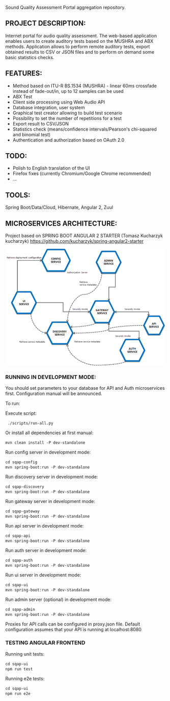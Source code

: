 Sound Quality Assessment Portal aggregation repository.

## PROJECT DESCRIPTION:
Internet portal for audio quality assessment. The web-based application enables users to create auditory tests based on the MUSHRA and ABX methods. Application allows to perform remote auditory tests, export obtained results to CSV or JSON files and to perform on demand some basic statistics checks.

## FEATURES:
* Method based on ITU-R BS.1534 (MUSHRA) - linear 60ms crossfade instead of fade-out/in, up to 12 samples can be used
* ABX Test
* Client side processing using Web Audio API
* Database integration, user system
* Graphical test creator allowing to build test scenario
* Possibility to set the number of repetitions for a test
* Export result to CSV/JSON
* Statistics check (means/confidence intervals/Pearson's chi-squared and binomial test)
* Authentication and authorization based on OAuth 2.0

## TODO:
* Polish to English translation of the UI
* Firefox fixes (currently Chromium/Google Chrome recommended)
* ...

## TOOLS:
Spring Boot/Data/Cloud, Hibernate, Angular 2, Zuul

## MICROSERVICES ARCHITECTURE:
Project based on SPRING BOOT ANGULAR 2 STARTER (Tomasz Kucharzyk kucharzyk) https://github.com/kucharzyk/spring-angular2-starter

![docs/diagram.png](docs/diagram.png)

### RUNNING IN DEVELOPMENT MODE:
You should set parameters to your database for API and Auth microservices first. Configuration manual will be announced.

To run:

Execute script:
```
 ./scripts/run-all.py
```

Or install all dependencies at first manual:
```
mvn clean install -P dev-standalone
```
Run config server in development mode:

```
cd sqap-config
mvn spring-boot:run -P dev-standalone
```

Run discovery server in development mode:
```
cd sqap-discovery
mvn spring-boot:run -P dev-standalone
```

Run gateway server in development mode:
```
cd sqap-gateway
mvn spring-boot:run -P dev-standalone
```

Run api server in development mode:
```
cd sqap-api
mvn spring-boot:run -P dev-standalone
```

Run auth server in development mode:
```
cd sqap-auth
mvn spring-boot:run -P dev-standalone
```

Run ui server in development mode:
```
cd sqap-ui
mvn spring-boot:run -P dev-standalone
```

Run admin server (optional) in development mode:
```
cd sqap-admin
mvn spring-boot:run -P dev-standalone
```

Proxies for API calls can be configured in proxy.json file.
Default configuration assumes that your API is running at localhost:8080

### TESTING ANGULAR FRONTEND

Running unit tests:
```
cd sqap-ui
npm run test
```

Running e2e tests:
```
cd sqap-ui
npm run e2e
```
